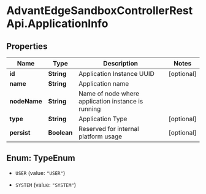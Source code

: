 # AdvantEdgeSandboxControllerRestApi.ApplicationInfo

## Properties
Name | Type | Description | Notes
------------ | ------------- | ------------- | -------------
**id** | **String** | Application Instance UUID | [optional] 
**name** | **String** | Application name | 
**nodeName** | **String** | Name of node where application instance is running | 
**type** | **String** | Application Type | [optional] 
**persist** | **Boolean** | Reserved for internal platform usage | [optional] 


<a name="TypeEnum"></a>
## Enum: TypeEnum


* `USER` (value: `"USER"`)

* `SYSTEM` (value: `"SYSTEM"`)




